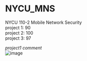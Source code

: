 # NYCU_MNS
NYCU 110-2 Mobile Network Security  
project 1: 90  
project 2: 100  
project 3: 97  

*project1 comment*  
![image](https://user-images.githubusercontent.com/22962375/209098773-c3fd14bf-7479-48b0-b18d-45430f5938bf.png)
